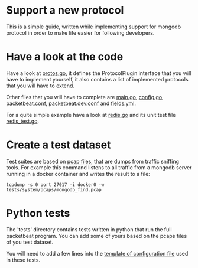 # Support a new protocol

This is a simple guide, written while implementing support for mongodb protocol in order to make life easier for following developers.

# Have a look at the code

Have a look at [protos.go](./protos/protos.go), it defines the ProtocolPlugin interface that you will have to implement yourself, it also contains a list of implemented protocols that you will have to extend.

Other files that you will have to complete are [main.go](./main.go), [config.go](./config/config.go), [packetbeat.conf](./packetbeat.conf), [packetbeat.dev.conf](./packetbeat.dev.conf) and [fields.yml](./etc/fields.yml).

For a quite simple example have a look at [redis.go](./protos/redis/redis.go) and its unit test file [redis_test.go](./protos/redis_test.go).

# Create a test dataset

Test suites are based on [pcap files](./tests/system/pcaps), that are dumps from traffic sniffing tools. For example this command listens to all traffic from a mongodb server running in a docker container and writes the result to a file:

    tcpdump -s 0 port 27017 -i docker0 -w tests/system/pcaps/mongodb_find.pcap

# Python tests

The 'tests' directory contains tests written in python that run the full packetbeat program. You can add some of yours based on the pcaps files of you test dataset.

You will need to add a few lines into the [template of configuration file](./tests/templates/packetbeat.conf.js) used in these tests.
